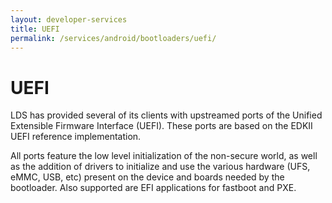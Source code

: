 ```yaml
---
layout: developer-services
title: UEFI
permalink: /services/android/bootloaders/uefi/
---
```

# UEFI

LDS has provided several of its clients with upstreamed ports of the Unified Extensible Firmware Interface (UEFI).  These ports are based on the EDKII UEFI reference implementation.
 
All ports feature the low level initialization of the non-secure world, as well as the addition of drivers to initialize and use the various hardware (UFS, eMMC, USB, etc) present on the device and boards needed by the bootloader. Also supported are EFI applications for fastboot and PXE.
